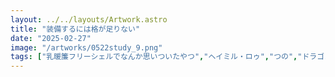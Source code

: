 ```yaml
---
layout: ../../layouts/Artwork.astro
title: "装備するには格が足りない"
date: "2025-02-27"
image: "/artworks/0522study_9.png"
tags: ["乳暖簾フリーシェルでなんか思いついたやつ","ヘイミル・ロゥ","つの","ドラゴンガール","シスター","モノクロ"]
---
```


